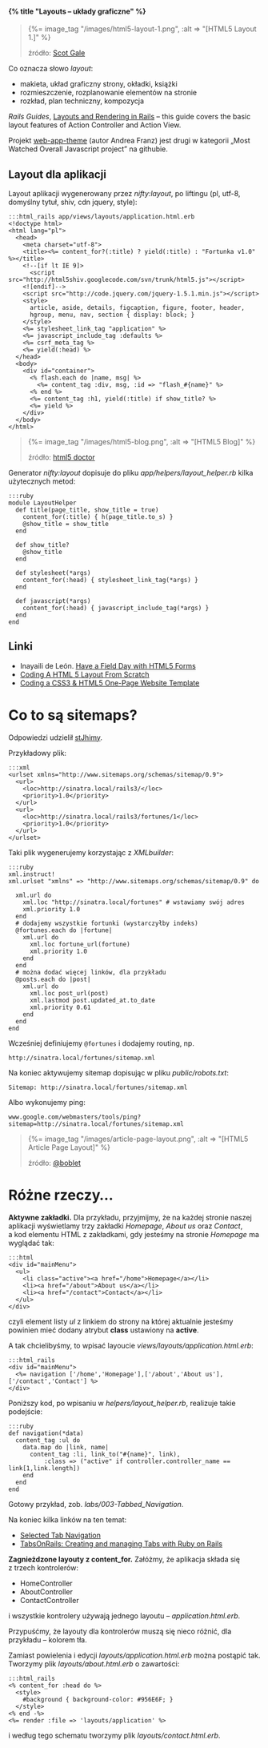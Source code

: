 #### {% title "Layouts – układy graficzne" %}

<blockquote>
 <p>
  {%= image_tag "/images/html5-layout-1.png", :alt => "[HTML5 Layout 1.]" %}
 </p>
 <p class="author">źródło: <a href="http://scottgale.com/blog/wp-content/uploads/2010/04/html5-layout-sm.png">Scot Gale</a></p>
</blockquote>

Co oznacza słowo *layout*:

* makieta, układ graficzny strony, okładki, książki
* rozmieszczenie, rozplanowanie elementów na stronie
* rozkład, plan techniczny, kompozycja

*Rails Guides*,
[Layouts and Rendering in Rails](http://edgeguides.rubyonrails.org/layouts_and_rendering.html) –
this guide covers the basic layout features of Action Controller and Action View.

Projekt [web-app-theme](https://github.com/pilu/web-app-theme) (autor Andrea Franz)
jest drugi w kategorii „Most Watched Overall Javascript project” na githubie.


## Layout dla aplikacji

Layout aplikacji wygenerowany przez *nifty:layout*, po liftingu
(pl, utf-8, domyślny tytuł, shiv, cdn jquery, style):

    :::html_rails app/views/layouts/application.html.erb
    <!doctype html>
    <html lang="pl">
      <head>
        <meta charset="utf-8">
        <title><%= content_for?(:title) ? yield(:title) : "Fortunka v1.0" %></title>
        <!--[if lt IE 9]>
          <script src="http://html5shiv.googlecode.com/svn/trunk/html5.js"></script>
        <![endif]-->
        <script src="http://code.jquery.com/jquery-1.5.1.min.js"></script>
        <style>
          article, aside, details, figcaption, figure, footer, header,
          hgroup, menu, nav, section { display: block; }
        </style>
        <%= stylesheet_link_tag "application" %>
        <%= javascript_include_tag :defaults %>
        <%= csrf_meta_tag %>
        <%= yield(:head) %>
      </head>
      <body>
        <div id="container">
          <% flash.each do |name, msg| %>
            <%= content_tag :div, msg, :id => "flash_#{name}" %>
          <% end %>
          <%= content_tag :h1, yield(:title) if show_title? %>
          <%= yield %>
        </div>
      </body>
    </html>

<blockquote>
 <p>
  {%= image_tag "/images/html5-blog.png", :alt => "[HTML5 Blog]" %}
 </p>
 <p class="author">źródło: <a href="http://html5doctor.com/designing-a-blog-with-html5/">html5 doctor</a></p>
</blockquote>

Generator *nifty:layout* dopisuje do pliku
*app/helpers/layout_helper.rb* kilka użytecznych metod:

    :::ruby
    module LayoutHelper
      def title(page_title, show_title = true)
        content_for(:title) { h(page_title.to_s) }
        @show_title = show_title
      end

      def show_title?
        @show_title
      end

      def stylesheet(*args)
        content_for(:head) { stylesheet_link_tag(*args) }
      end

      def javascript(*args)
        content_for(:head) { javascript_include_tag(*args) }
      end
    end


## Linki

* Inayaili de León. [Have a Field Day with HTML5 Forms](http://24ways.org/2009/have-a-field-day-with-html5-forms)
* [Coding A HTML 5 Layout From Scratch](http://www.smashingmagazine.com/2009/08/04/designing-a-html-5-layout-from-scratch/)
* [Coding a CSS3 & HTML5 One-Page Website Template](http://tutorialzine.com/2010/02/html5-css3-website-template/)



# Co to są sitemaps?

Odpowiedzi udzielił [stJhimy](http://www.stjhimy.com/posts/2).

Przykładowy plik:

    :::xml
    <urlset xmlns="http://www.sitemaps.org/schemas/sitemap/0.9">
      <url>
        <loc>http://sinatra.local/rails3/</loc>
        <priority>1.0</priority>
      </url>
      <url>
        <loc>http://sinatra.local/rails3/fortunes/1</loc>
        <priority>1.0</priority>
      </url>
    </urlset>

Taki plik wygenerujemy korzystając z *XMLbuilder*:

    :::ruby
    xml.instruct!
    xml.urlset "xmlns" => "http://www.sitemaps.org/schemas/sitemap/0.9" do

      xml.url do
        xml.loc "http://sinatra.local/fortunes" # wstawiamy swój adres
        xml.priority 1.0
      end
      # dodajemy wszystkie fortunki (wystarczyłby indeks)
      @fortunes.each do |fortune|
        xml.url do
          xml.loc fortune_url(fortune)
          xml.priority 1.0
        end
      end
      # można dodać więcej linków, dla przykładu
      @posts.each do |post|
        xml.url do
          xml.loc post_url(post)
          xml.lastmod post.updated_at.to_date
          xml.priority 0.61
        end
      end
    end

Wcześniej definiujemy `@fortunes` i dodajemy routing, np.

    http://sinatra.local/fortunes/sitemap.xml

Na koniec aktywujemy sitemap dopisując w pliku *public/robots.txt*:

    Sitemap: http://sinatra.local/fortunes/sitemap.xml

Albo wykonujemy ping:

    www.google.com/webmasters/tools/ping?sitemap=http://sinatra.local/fortunes/sitemap.xml


<blockquote>
 <p>
  {%= image_tag "/images/article-page-layout.png", :alt => "[HTML5 Article Page Layout]" %}
 </p>
 <p class="author">źródło: <a href="http://boblet.tumblr.com/post/141239118/html5-structure4">@boblet</a></p>
</blockquote>

# Różne rzeczy…

**Aktywne zakładki.**
Dla przykładu, przyjmijmy, że na każdej stronie naszej aplikacji
wyświetlamy trzy zakładki *Homepage*, *About us* oraz *Contact*,
a kod elementu HTML z zakładkami, gdy jesteśmy na stronie *Homepage*
ma wyglądać tak:

    :::html
    <div id="mainMenu">
      <ul>
        <li class="active"><a href="/home">Homepage</a></li>
        <li><a href="/about">About us</a></li>
        <li><a href="/contact">Contact</a></li>
      </ul>
    </div>

czyli element listy *ul* z linkiem do strony na której aktualnie jesteśmy
powinien mieć dodany atrybut **class** ustawiony na **active**.

A tak chcielibyśmy, to wpisać layoucie *views/layouts/application.html.erb*:

    :::html_rails
    <div id="mainMenu">
      <%= navigation ['/home','Homepage'],['/about','About us'],['/contact','Contact'] %>
    </div>

Poniższy kod, po wpisaniu w *helpers/layout_helper.rb*, realizuje takie podejście:

    :::ruby
    def navigation(*data)
      content_tag :ul do
        data.map do |link, name|
          content_tag :li, link_to("#{name}", link),
              :class => ("active" if controller.controller_name == link[1,link.length])
        end
      end
    end

Gotowy przykład, zob. *labs/003-Tabbed_Navigation*.

Na koniec kilka linków na ten temat:

* [Selected Tab Navigation](http://railsforum.com/viewtopic.php?id=30174)
* [TabsOnRails: Creating and managing Tabs with Ruby on Rails](http://code.simonecarletti.com/projects/tabsonrails/wiki)

**Zagnieżdzone layouty z content_for.**
Załóżmy, że aplikacja składa się z trzech kontrolerów:

* HomeController
* AboutController
* ContactController

i wszystkie kontrolery używają jednego layoutu – *application.html.erb*.

Przypuśćmy, że layouty dla kontrolerów muszą się nieco różnić,
dla przykładu – kolorem tła.

Zamiast powielenia i edycji *layouts/application.html.erb* można
postąpić tak. Tworzymy plik *layouts/about.html.erb* o zawartości:

    :::html_rails
    <% content_for :head do %>
      <style>
        #background { background-color: #956E6F; }
      </style>
    <% end -%>
    <%= render :file => 'layouts/application' %>

i według tego schematu tworzymy plik *layouts/contact.html.erb*.
